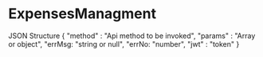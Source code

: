 # ExpensesManagment

JSON Structure
{ "method" : "Api method to be invoked",
  "params" : "Array or object",
  "errMsg: "string or null",
  "errNo: "number",
  "jwt" : "token"
}

